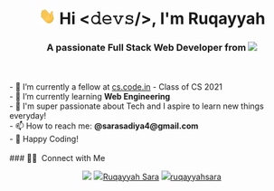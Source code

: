 
<h1 align="center"><img src="https://raw.githubusercontent.com/ABSphreak/ABSphreak/master/gifs/Hi.gif" width="30px" /> Hi <𝚍𝚎𝚟𝚜/>, I'm Ruqayyah </h1>
<h3 align="center">A passionate Full Stack Web Developer from <img src="https://icons.iconarchive.com/icons/wikipedia/flags/64/IN-India-Flag-icon.png" width="25 style="vertical-align: bottom"/>   </h3>

</br>
</br>
  - 🔭 I’m currently a fellow at <a href="https://cs.code.in/">cs.code.in</a> - Class of CS 2021 </br>
- 🌱 I’m currently learning <b>Web Engineering</b> </br>
- 🤩 I'm super passionate about Tech and I aspire to learn new things everyday! </br>
- 📫 How to reach me: <b>@sarasadiya4@gmail.com</b> </br>
- 🚀 Happy Coding!
  
</br>
</br>
  ### 🤝🏻 &nbsp;Connect with Me

<p align="center">
<a href="https://twitter.com/RuqayyahMushtaq"><img src="https://img.shields.io/twitter/url?style=social"/></a>
<a href="https://www.linkedin.com/in/ruqayyah-sara-98812a165"><img src="https://img.shields.io/badge/-Aditya%20Vikram%20Singh-0077B5?style=flat&logo=Linkedin&logoColor=white"/>Ruqayyah Sara</a>
<a href="https://instagram.com/ruqayyahsara?utm_medium=copy_link"><img src="https://img.shields.io/badge/-@adityavs__-E4405F?style=flat&logo=Instagram&logoColor=white"/>ruqayyahsara</a>
</p>

